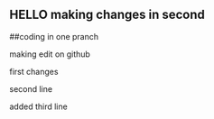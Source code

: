 
## HELLO making changes in second
##coding in one pranch

making edit on github


first changes 

second line 

added third line
